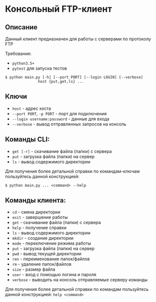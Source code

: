 # Консольный FTP-клиент

## Описание

Данный клиент предназначен для работы с серверами по протоколу FTP

Требования:

+ `python3.5+`
+ `pytest` для запуска тестов

```
$ python main.py [-h] [--port PORT] [--login LOGIN] [--verbose]
               host {put,get,ls} ...
```

## Ключи

+  `host` - адрес хоста
+  `--port PORT`, `-p PORT` - порт для подключения
+  `--login username:password` - данные для входа
+ `--verbose` - вывод отправленных запросов на консоль


## Команды CLI:

+ `get [-r]` - скачивание файла (папки) с сервера
+ `put` - загрузка файла (папки) на сервер
+ `ls` - вывод содержимого директории

Для получения более детальной справки по командам-ключам пользуйтесь данной конструкцией:

```
$ python main.py ... <command> --help
```

## Команды клиента:

+ `cd` - смена директории
+ `exit` - завершение работы
+ `get` - скачивание файла (папки) с сервера
+ `help` - получение справки
+ `ls` - вывод содержимого директории
+ `mkdir` - создание директории
+ `mode` - переключение режима работы
+ `put` - загрузка файла (папки) на сервер
+ `pwd` - вывод текущей директории
+ `ren` - переименование папок/файлов
+ `rm` - удаление папок/файлов
+ `size` - размер файла
+ `user` - вход с помощью логина и пароля
+ `verbose` - выводить на консоль отправляемые серверу команды

Для получения более детальной справки по командам пользуйтесь данной конструкцией: `help <command>`
